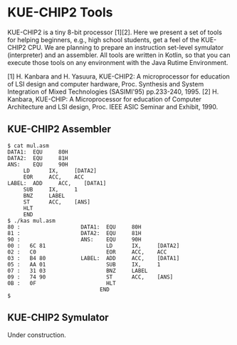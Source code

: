 # KUE-CHIP2 Tools

KUE-CHIP2 is a tiny 8-bit processor [1][2].
Here we present a set of tools for helping beginners, e.g., high school students, get a feel of the KUE-CHIP2 CPU. We are planning to prepare an instruction set-level symulator (interpreter) and an assembler. All tools are written in Kotlin, so that you can execute those tools on any environment with the Java Rutime Environment.

[1] H. Kanbara and H. Yasuura, KUE-CHIP2: A microprocessor for education of LSI design and computer hardware, Proc. Synthesis and System Integration of Mixed Technologies (SASIMI'95) pp.233-240, 1995.
[2] H. Kanbara, KUE-CHIP: A Microprocessor for education of Computer Architecture and LSI design, Proc. IEEE ASIC Seminar and Exhibit, 1990.

## KUE-CHIP2 Assembler

   ```
$ cat mul.asm
DATA1:  EQU     80H
DATA2:  EQU     81H
ANS:    EQU     90H
        LD      IX,     [DATA2]
        EOR     ACC,    ACC
LABEL:  ADD     ACC,    [DATA1]
        SUB     IX,     1
        BNZ     LABEL
        ST      ACC,    [ANS]
        HLT
        END
$ ./kas mul.asm
 80 :                   DATA1:  EQU     80H
 81 :                   DATA2:  EQU     81H
 90 :                   ANS:    EQU     90H
 00 :   6C 81                   LD      IX,     [DATA2]
 02 :   C0                      EOR     ACC,    ACC
 03 :   B4 80           LABEL:  ADD     ACC,    [DATA1]
 05 :   AA 01                   SUB     IX,     1
 07 :   31 03                   BNZ     LABEL
 09 :   74 90                   ST      ACC,    [ANS]
 0B :   0F                      HLT
                                END
$
   ```


## KUE-CHIP2 Symulator

Under construction.